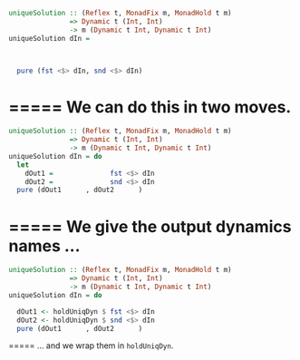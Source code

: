 ```haskell
uniqueSolution :: (Reflex t, MonadFix m, MonadHold t m)
               => Dynamic t (Int, Int)
               -> m (Dynamic t Int, Dynamic t Int)
uniqueSolution dIn =



  pure (fst <$> dIn, snd <$> dIn)
```
=====
We can do this in two moves.
=====
```haskell
uniqueSolution :: (Reflex t, MonadFix m, MonadHold t m)
               => Dynamic t (Int, Int)
               -> m (Dynamic t Int, Dynamic t Int)
uniqueSolution dIn = do
  let
    dOut1 =              fst <$> dIn
    dOut2 =              snd <$> dIn
  pure (dOut1      , dOut2      )
```
=====
We give the output dynamics names ...
=====
```haskell
uniqueSolution :: (Reflex t, MonadFix m, MonadHold t m)
               => Dynamic t (Int, Int)
               -> m (Dynamic t Int, Dynamic t Int)
uniqueSolution dIn = do

  dOut1 <- holdUniqDyn $ fst <$> dIn
  dOut2 <- holdUniqDyn $ snd <$> dIn
  pure (dOut1      , dOut2      )
```
=====
... and we wrap them in `holdUniqDyn`.

